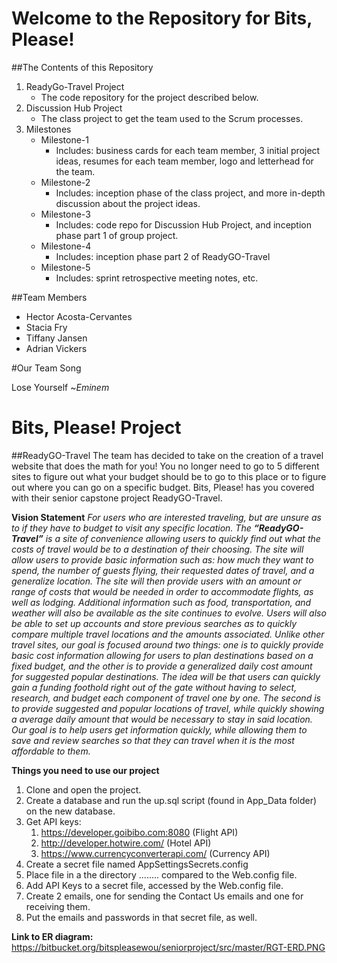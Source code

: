 Welcome to the Repository for Bits, Please!
===========================================

##The Contents of this Repository

1. ReadyGo-Travel Project
    * The code repository for the project described below.
2. Discussion Hub Project
    * The class project to get the team used to the Scrum processes.
3. Milestones
    * Milestone-1
        * Includes: business cards for each team member, 3 initial project ideas, resumes for each team member, logo and letterhead for the team. 
    * Milestone-2
        * Includes: inception phase of the class project, and more in-depth discussion about the project ideas.
    * Milestone-3
        * Includes: code repo for Discussion Hub Project, and inception phase part 1 of group project.
    * Milestone-4
        * Includes: inception phase part 2 of ReadyGO-Travel
    * Milestone-5
        * Includes: sprint retrospective meeting notes, etc.

##Team Members
* Hector Acosta-Cervantes
* Stacia Fry
* Tiffany Jansen
* Adrian Vickers

#Our Team Song

Lose Yourself ~_Eminem_

Bits, Please! Project
=====================

##ReadyGO-Travel
The team has decided to take on the creation of a travel website that does the math for you! You no longer need to go to 5 different sites to figure out what your budget should be to go to this place or to figure out where you can go on a specific budget. Bits, Please! has you covered with their senior capstone project ReadyGO-Travel.

**Vision Statement** 
_For users who are interested traveling, but are unsure as to if they have to budget to visit any specific location.  The **“ReadyGO-Travel”** is a site of convenience allowing users to quickly find out what the costs of travel would be to a destination of their choosing.  The site will allow users to provide basic information such as: how much they want to spend, the number of guests flying, their requested dates of travel, and a generalize location. The site will then provide users with an amount or range of costs that would be needed in order to accommodate flights, as well as lodging. Additional information such as food, transportation, and weather will also be available as the site continues to evolve.  Users will also be able to set up accounts and store previous searches as to quickly compare multiple travel locations and the amounts associated. Unlike other travel sites, our goal is focused around two things: one is to quickly provide basic cost information allowing for users to plan destinations based on a fixed budget, and the other is to provide a generalized daily cost amount for suggested popular destinations. The idea will be that users can quickly gain a funding foothold right out of the gate without having to select, research, and budget each component of travel one by one.  The second is to provide suggested and popular locations of travel, while quickly showing a average daily amount that would be necessary to stay in said location. Our goal is to help users get information quickly, while allowing them to save and review searches so that they can travel when it is the most affordable to them._

**Things you need to use our project**
1. Clone and open the project.
2. Create a database and run the up.sql script (found in App_Data folder) on the new database.
3. Get API keys:
   1. https://developer.goibibo.com:8080 (Flight API)
   2. http://developer.hotwire.com/ (Hotel API)
   3. https://www.currencyconverterapi.com/ (Currency API)
4. Create a secret file named AppSettingsSecrets.config
5. Place file in a the directory ..\..\..\.. compared to the Web.config file.
6. Add API Keys to a secret file, accessed by the Web.config file.
7. Create 2 emails, one for sending the Contact Us emails and one for receiving them.
8. Put the emails and passwords in that secret file, as well.

**Link to ER diagram:**
https://bitbucket.org/bitspleasewou/seniorproject/src/master/RGT-ERD.PNG